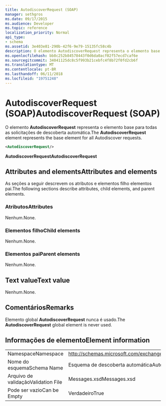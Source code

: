 ```yaml
---
title: AutodiscoverRequest (SOAP)
manager: sethgros
ms.date: 09/17/2015
ms.audience: Developer
ms.topic: reference
localization_priority: Normal
api_type:
- schema
ms.assetid: 3e403e81-290b-42f6-9e79-15135fc58c4b
description: O elemento AutodiscoverRequest representa o elemento base para todas as solicitações de descoberta automática.
ms.openlocfilehash: bb8c252b84578443f0d6da0acf02f57ecd7caf6e
ms.sourcegitcommit: 34041125dc8c5f993b21cebfc4f8b72f0fd2cb6f
ms.translationtype: MT
ms.contentlocale: pt-BR
ms.lasthandoff: 06/11/2018
ms.locfileid: "19751248"
---
```

# <a name="autodiscoverrequest-soap"></a><span data-ttu-id="b93ff-103">AutodiscoverRequest (SOAP)</span><span class="sxs-lookup"><span data-stu-id="b93ff-103">AutodiscoverRequest (SOAP)</span></span>

<span data-ttu-id="b93ff-104">O elemento **AutodiscoverRequest** representa o elemento base para todas as solicitações de descoberta automática.</span><span class="sxs-lookup"><span data-stu-id="b93ff-104">The **AutodiscoverRequest** element represents the base element for all Autodiscover requests.</span></span> 
  
```XML
<AutodiscoverRequest/>
```

 <span data-ttu-id="b93ff-105">**AutodiscoverRequest**</span><span class="sxs-lookup"><span data-stu-id="b93ff-105">**AutodiscoverRequest**</span></span>
## <a name="attributes-and-elements"></a><span data-ttu-id="b93ff-106">Attributes and elements</span><span class="sxs-lookup"><span data-stu-id="b93ff-106">Attributes and elements</span></span>

<span data-ttu-id="b93ff-107">As seções a seguir descrevem os atributos e elementos filho elementos pai.</span><span class="sxs-lookup"><span data-stu-id="b93ff-107">The following sections describe attributes, child elements, and parent elements.</span></span>
  
### <a name="attributes"></a><span data-ttu-id="b93ff-108">Atributos</span><span class="sxs-lookup"><span data-stu-id="b93ff-108">Attributes</span></span>

<span data-ttu-id="b93ff-109">Nenhum.</span><span class="sxs-lookup"><span data-stu-id="b93ff-109">None.</span></span>
  
### <a name="child-elements"></a><span data-ttu-id="b93ff-110">Elementos filho</span><span class="sxs-lookup"><span data-stu-id="b93ff-110">Child elements</span></span>

<span data-ttu-id="b93ff-111">Nenhum.</span><span class="sxs-lookup"><span data-stu-id="b93ff-111">None.</span></span>
  
### <a name="parent-elements"></a><span data-ttu-id="b93ff-112">Elementos pai</span><span class="sxs-lookup"><span data-stu-id="b93ff-112">Parent elements</span></span>

<span data-ttu-id="b93ff-113">Nenhum.</span><span class="sxs-lookup"><span data-stu-id="b93ff-113">None.</span></span>
  
## <a name="text-value"></a><span data-ttu-id="b93ff-114">Text value</span><span class="sxs-lookup"><span data-stu-id="b93ff-114">Text value</span></span>

<span data-ttu-id="b93ff-115">Nenhum.</span><span class="sxs-lookup"><span data-stu-id="b93ff-115">None.</span></span>
  
## <a name="remarks"></a><span data-ttu-id="b93ff-116">Comentários</span><span class="sxs-lookup"><span data-stu-id="b93ff-116">Remarks</span></span>

<span data-ttu-id="b93ff-117">Elemento global **AutodiscoverRequest** nunca é usado.</span><span class="sxs-lookup"><span data-stu-id="b93ff-117">The **AutodiscoverRequest** global element is never used.</span></span> 
  
## <a name="element-information"></a><span data-ttu-id="b93ff-118">Informações de elemento</span><span class="sxs-lookup"><span data-stu-id="b93ff-118">Element information</span></span>

|||
|:-----|:-----|
|<span data-ttu-id="b93ff-119">Namespace</span><span class="sxs-lookup"><span data-stu-id="b93ff-119">Namespace</span></span>  <br/> |http://schemas.microsoft.com/exchange/2010/Autodiscover  <br/> |
|<span data-ttu-id="b93ff-120">Nome do esquema</span><span class="sxs-lookup"><span data-stu-id="b93ff-120">Schema Name</span></span>  <br/> |<span data-ttu-id="b93ff-121">Esquema de descoberta automática</span><span class="sxs-lookup"><span data-stu-id="b93ff-121">Autodiscover schema</span></span>  <br/> |
|<span data-ttu-id="b93ff-122">Arquivo de validação</span><span class="sxs-lookup"><span data-stu-id="b93ff-122">Validation File</span></span>  <br/> |<span data-ttu-id="b93ff-123">Messages.xsd</span><span class="sxs-lookup"><span data-stu-id="b93ff-123">Messages.xsd</span></span>  <br/> |
|<span data-ttu-id="b93ff-124">Pode ser vazio</span><span class="sxs-lookup"><span data-stu-id="b93ff-124">Can be Empty</span></span>  <br/> |<span data-ttu-id="b93ff-125">Verdadeiro</span><span class="sxs-lookup"><span data-stu-id="b93ff-125">True</span></span>  <br/> |
   

